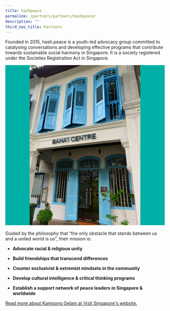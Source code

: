 ```yaml
---
title: hashpeace
permalink: /partners/partners/hashpeace/
description: ""
third_nav_title: Partners
---
```

Founded in 2015, hash.peace is a youth-led advocacy group committed to catalysing conversations and developing effective programs that contribute towards sustainable social harmony in Singapore. It is a society registered under the Societies Registration Act in Singapore.

![](/images/Places%20of%20Worship/BAHAI_1.jpg)

Guided by the philosophy that “the only obstacle that stands between us and a united world is us”, their mission is:

* **Advocate racial & religious unity** 


* **Build friendships that transcend differences**  

* **Counter exclusivist & extremist mindsets in the community** 

* **Develop cultural intelligence & critical thinking programs** 

* **Establish a support network of peace leaders in Singapore & worldwide** 

[Read more about Kampong Gelam at Visit Singapore's website.](https://www.visitsingapore.com/see-do-singapore/places-to-see/kampong-gelam/)
